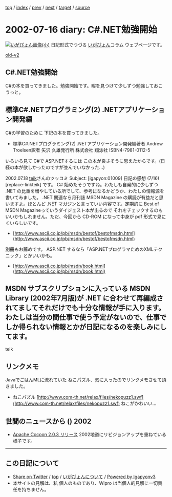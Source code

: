 [top](../index.html) 
 / [index](index.html) 
 / [prev](ig020715.html) 
 / [next](ig020718.html) 
 / [target](http://www.igapyon.jp/igapyon/diary/2002/ig020716.html) 
 / [source](https://github.com/igapyon/diary/blob/master/2002/ig020716.src.md) 

2002-07-16 diary: C#.NET勉強開始
=====================================================================================================
[![いがぴょん画像(小)](http://www.igapyon.jp/igapyon/diary/images/iga200306s.jpg "いがぴょん")](http://www.igapyon.jp/igapyon/diary/memo/memoigapyon.html) 日記形式でつづる [いがぴょん](http://www.igapyon.jp/igapyon/diary/memo/memoigapyon.html)コラム ウェブページです。

[old-v2](ig020716-orig.html)

## C#.NET勉強開始

C#の本を買ってきました。勉強開始です。暇を見つけて少しずつ勉強しておこうっと。


## 標準C#.NETプログラミング(2) .NETアプリケーション開発編

C#の学習のために 下記の本を買ってきました。

* 標準C#.NETプログラミング(2)
.NETアプリケーション開発編著者 Andrew Troelsen訳者 矢沢 久雄発行所 株式会社 翔泳社
ISBN4-7981-0112-5

いろいろ見て C#で ASP.NETするには この本が良さそうに思えたからです。(日経の本が欲しかったのですが並んでいなかった…)

2002.07.18 [teik](http://www21.u-page.so-net.ne.jp/rd5/teik/NetBeansIDE_jp/)さんのツッコミ
Subject: [igapyon:01009] 日記の感想 (7/16)
[replace-linkteik] です。
C# 始めたそうですね。わたしも自発的に少しずつ .NET の比重を増やしている所でして、参考になるかどうか、わたしの情報源を書いてみました。
.NET 関連なら月刊誌 MSDN Magazine の購読が有益だと思いますよ。ほとんど .NET マガジンと言っていい内容です。定期的に Best of MSDN Magazineっていうダイジェスト本が出るので それをチェックするのもいいかもしれません。ただ、今回から
CD-ROM になって中身が pdf 形式で見にくいらしいです。

* [http://www.ascii.co.jp/pb/msdn/bestof/bestofmsdn.html](http://www.ascii.co.jp/pb/msdn/bestof/bestofmsdn.html)

別冊もお薦めです。
ASP.NET するなら「ASP.NETプログラマためのXMLテクニック」とかいいかも。

* [http://www.ascii.co.jp/pb/msdn/book.html](http://www.ascii.co.jp/pb/msdn/book.html)

MSDN サブスクリプションに入っている MSDN Library (2002年7月版)が .NET に合わせて再編成されてましてそれだけでも十分な情報が手に入ります。わたしは当分の間仕事で使う予定がないので、仕事でしか得られない情報とかが日記になるのを楽しみにしてます。
-----
teik

## リンクメモ

JavaでごはんMLに流れていた ねこパズル、気に入ったのでリンクメモさせて頂きました。

* ねこパズル
  [http://www.com-th.net/relax/files/nekopuzz1.swf](http://www.com-th.net/relax/files/nekopuzz1.swf)
  ねこがかわいい…

## 世間のニュースから () 2002

* [Apache Cocoon 2.0.3 リリース](http://xml.apache.org/cocoon/index.html)  2002地道にリビジョンアップを重ねている様子です。


----------------------------------------------------------------------------------------------------

## この日記について

* [Share on Twitter](https://twitter.com/intent/tweet?hashtags=igapyon%2Cdiary%2C%E3%81%84%E3%81%8C%E3%81%B4%E3%82%87%E3%82%93&text=C%23.NET%E5%8B%89%E5%BC%B7%E9%96%8B%E5%A7%8B&url=http%3A%2F%2Fwww.igapyon.jp%2Figapyon%2Fdiary%2F2002%2Fig020716.html) / [top](../index.html) / [いがぴょんについて](http://www.igapyon.jp/igapyon/diary/memo/memoigapyon.html) / [Powered by Igapyonv3](https://github.com/igapyon/igapyonv3)
* 本サイトの見解は、私 個人のものであり、Wipro は当個人的見解に一切責任を持ちません。 
